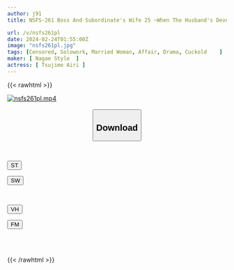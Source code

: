 ```yaml
---
author: j91
title: NSFS-261 Boss And Subordinate's Wife 25 ~When The Husband's Devoted Body Succumbs To Pleasure~ Airi Tsujime

url: /v/nsfs261pl
date: 2024-02-24T01:55:00Z
image: "nsfs261pl.jpg"
tags: [Censored, Solowork, Married Woman, Affair, Drama, Cuckold	]
maker: [ Nagae Style  ]
actress: [ Tsujime Airi ]
---
```



{{< rawhtml >}}

<div class="video" data-videoid="oLbqd9jbvxCJ4Ro">
    <a href="javascript:;">
        <img src="/v/nsfs261pl/nsfs261pl.jpg" width="WIDTH" height="HEIGHT" alt="nsfs261pl.mp4" loading="lazy">
    </a>
</div>

<script type="text/javascript" src="https://j91.asia/asset/on-demand-st.js"></script>

<br>
  <link rel="stylesheet" href="https://j91.asia/asset/bs5.css">
  
  <center>
  <button class="btn btn-primary" type="button" data-bs-toggle="collapse" data-bs-target=".multi-collapse" aria-expanded="false" aria-controls="multiCollapseExample1 multiCollapseExample2"><h2>Download</h2></button></center>
</p>
<div class="row">
  <div class="col">
    <div class="collapse multi-collapse" id="multiCollapseExample1">
      <div class="card card-body">
	      	      <br>
<div class="buttons">  
<p><a href="https://streamtape.to/v/oLbqd9jbvxCJ4Ro" target="_blank"><button class="btn-hover color-3"><i class="fa fa-download"></i> ST</button></a></p>
<p><a href="https://cdnwish.com/4hqvot283udl" target="_blank"><button class="btn-hover color-2"><i class="fa fa-download"></i> SW</button></a></p></div>
    </div>
  </div>
</div>
  <div class="col">
    <div class="collapse multi-collapse" id="multiCollapseExample2">
      <div class="card card-body">
	      <br>
<div class="buttons">
<p><a href="https://vidhidepro.com/f/p1i5l9ptd0cu"><button class="btn-hover color-9"><i class="fa fa-download"></i> VH</button></a></p>
<p><a href="https://filemoon.sx/d/mj6py4auixoc"><button class="btn-hover color-8"><i class="fa fa-download"></i> FM</button></a></p></div>
<br><br>
      </div>
    </div>
  </div>
</div>

{{< /rawhtml >}}